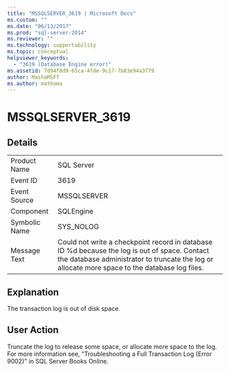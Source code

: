 ```yaml
---
title: "MSSQLSERVER_3619 | Microsoft Docs"
ms.custom: ""
ms.date: "06/13/2017"
ms.prod: "sql-server-2014"
ms.reviewer: ""
ms.technology: supportability
ms.topic: conceptual
helpviewer_keywords: 
  - "3619 (Database Engine error)"
ms.assetid: 7d94f8d9-65ca-4fde-9c17-7b83e94a3779
author: MashaMSFT
ms.author: mathoma
---
```

# MSSQLSERVER_3619
    
## Details  
  
|||  
|-|-|  
|Product Name|SQL Server|  
|Event ID|3619|  
|Event Source|MSSQLSERVER|  
|Component|SQLEngine|  
|Symbolic Name|SYS_NOLOG|  
|Message Text|Could not write a checkpoint record in database ID %d because the log is out of space. Contact the database administrator to truncate the log or allocate more space to the database log files.|  
  
## Explanation  
 The transaction log is out of disk space.  
  
## User Action  
 Truncate the log to release some space, or allocate more space to the log. For more information see, "Troubleshooting a Full Transaction Log (Error 9002)" in SQL Server Books Online.  
  
  
